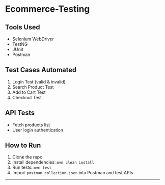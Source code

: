 # Ecommerce-Testing


## Tools Used
- Selenium WebDriver
- TestNG
- JUnit
- Postman

##  Test Cases Automated
1. Login Test (valid & invalid)
2. Search Product Test
3. Add to Cart Test
4. Checkout Test

##  API Tests
- Fetch products list
- User login authentication

##  How to Run
1. Clone the repo
2. Install dependencies: `mvn clean install`
3. Run tests: `mvn test`
4. Import `postman_collection.json` into Postman and test APIs

---

